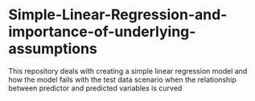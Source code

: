 # Simple-Linear-Regression-and-importance-of-underlying-assumptions
This repository deals with creating a simple linear regression model and how the model fails with the test data scenario when the relationship between predictor and predicted variables is curved
